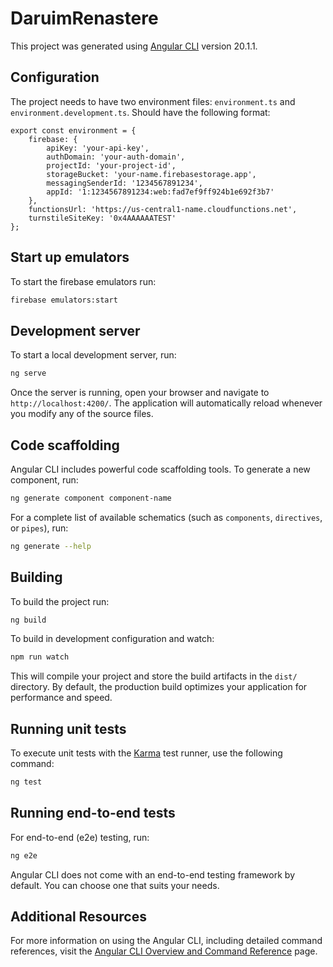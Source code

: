 # DaruimRenastere

This project was generated using [Angular CLI](https://github.com/angular/angular-cli) version 20.1.1.

## Configuration

The project needs to have two environment files: `environment.ts` and `environment.development.ts`.
Should have the following format:

```
export const environment = {
    firebase: {
        apiKey: 'your-api-key',
        authDomain: 'your-auth-domain',
        projectId: 'your-project-id',
        storageBucket: 'your-name.firebasestorage.app',
        messagingSenderId: '1234567891234',
        appId: '1:1234567891234:web:fad7ef9ff924b1e692f3b7'
    },
    functionsUrl: 'https://us-central1-name.cloudfunctions.net',
    turnstileSiteKey: '0x4AAAAAATEST'
};
```
## Start up emulators

To start the firebase emulators run:

```bash
firebase emulators:start
```

## Development server

To start a local development server, run:

```bash
ng serve
```

Once the server is running, open your browser and navigate to `http://localhost:4200/`. The application will automatically reload whenever you modify any of the source files.

## Code scaffolding

Angular CLI includes powerful code scaffolding tools. To generate a new component, run:

```bash
ng generate component component-name
```

For a complete list of available schematics (such as `components`, `directives`, or `pipes`), run:

```bash
ng generate --help
```

## Building

To build the project run:

```bash
ng build
```

To build in development configuration and watch:
```bash
npm run watch
```


This will compile your project and store the build artifacts in the `dist/` directory. By default, the production build optimizes your application for performance and speed.

## Running unit tests

To execute unit tests with the [Karma](https://karma-runner.github.io) test runner, use the following command:

```bash
ng test
```

## Running end-to-end tests

For end-to-end (e2e) testing, run:

```bash
ng e2e
```

Angular CLI does not come with an end-to-end testing framework by default. You can choose one that suits your needs.

## Additional Resources

For more information on using the Angular CLI, including detailed command references, visit the [Angular CLI Overview and Command Reference](https://angular.dev/tools/cli) page.
